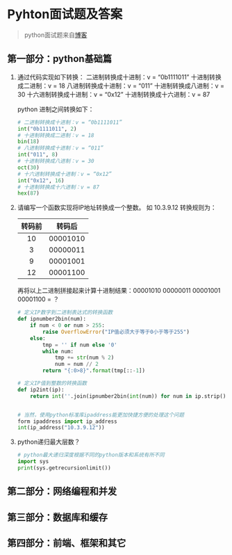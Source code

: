 # Pyhton面试题及答案

> python面试题来自[博客](https://www.cnblogs.com/wupeiqi/p/9078770.html)

## 第一部分：python基础篇

1. 通过代码实现如下转换：
    二进制转换成十进制：v = “0b1111011”
    十进制转换成二进制：v = 18
    八进制转换成十进制：v = “011” 
    十进制转换成八进制：v = 30
    十六进制转换成十进制：v = “0x12” 
    十进制转换成十六进制：v = 87 

    python 进制之间转换如下：
    ```python
    # 二进制转换成十进制：v = “0b1111011”
    int("0b1111011", 2)
    # 十进制转换成二进制：v = 18
    bin(18)
    # 八进制转换成十进制：v = “011”
    int("011", 8)
    # 十进制转换成八进制：v = 30
    oct(30)
    # 十六进制转换成十进制：v = “0x12” 
    int("0x12", 16)
    # 十进制转换成十六进制：v = 87
    hex(87)
    ```

2. 请编写一个函数实现将IP地址转换成一个整数。
    如 10.3.9.12 转换规则为：

    |转码前|转码后|
    |:--:|:--:|
    |10|00001010|
    |3|00000011|
    |9|00001001|
    |12|00001100|

    再将以上二进制拼接起来计算十进制结果：00001010 00000011 00001001 00001100 = ？

    ```python
    # 定义IP数字到二进制表达式的转换函数
    def ipnumber2bin(num):
        if num < 0 or num > 255:
            raise OverflowError("IP值必须大于等于0小于等于255")
        else:
            tmp = '' if num else '0'
            while num:
                tmp += str(num % 2)
                num = num // 2
            return "{:0>8}".format(tmp[::-1])
    
    # 定义IP值到整数的转换函数
    def ip2int(ip):
        return int(''.join(ipnumber2bin(int(num)) for num in ip.strip().split(".")), 2)


    # 当然，使用python标准库ipaddress能更加快捷方便的处理这个问题
    form ipaddress import ip_address
    int(ip_address("10.3.9.12"))
    ```

3. python递归最大层数？
    ```python
    # python最大递归深度根据不同的python版本和系统有所不同
    import sys
    print(sys.getrecursionlimit())
    ```
## 第二部分：网络编程和并发
## 第三部分：数据库和缓存
## 第四部分：前端、框架和其它